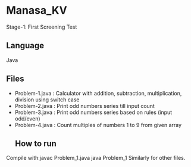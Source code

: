 # Manasa_KV
 Stage-1: First Screening Test 
## Language
Java
## Files
- Problem-1.java : Calculator with addition, subtraction, multiplication, division using switch case
- Problem-2.java : Print odd numbers series till input count
- Problem-3.java : Print odd numbers series based on rules (input odd/even)
- Problem-4.java : Count multiples of numbers 1 to 9 from given array
  ## How to run
Compile with:javac Problem_1.java
             java Problem_1
 Similarly for other files.

